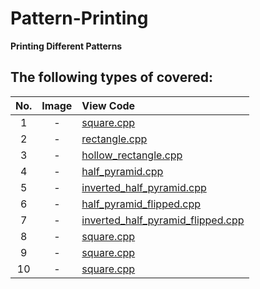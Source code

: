 # Pattern-Printing
**Printing Different Patterns**

## The following types of covered:

<div align="center">
  
| No. | Image | View Code | 
| :---: | :-----: | :--------- | 
|  1  | - | <a href="https://github.com/Shripad1020/Pattern-Printing/blob/master/square.cpp"> square.cpp</a> |
|  2  | - | <a href="https://github.com/Shripad1020/Pattern-Printing/blob/master/rectangle.cpp"> rectangle.cpp</a> |
|  3  | - | <a href="https://github.com/Shripad1020/Pattern-Printing/blob/master/hollow_rectangle.cpp"> hollow_rectangle.cpp</a> |
|  4  | - | <a href="https://github.com/Shripad1020/Pattern-Printing/blob/master/half_pyramid.cpp"> half_pyramid.cpp</a> |
|  5  | - | <a href="https://github.com/Shripad1020/Pattern-Printing/blob/master/inverted_half_pyramid.cpp"> inverted_half_pyramid.cpp</a> |
|  6  | - | <a href="https://github.com/Shripad1020/Pattern-Printing/blob/master/half_pyramid_flipped.cpp"> half_pyramid_flipped.cpp</a> |
|  7  | - | <a href="https://github.com/Shripad1020/Pattern-Printing/blob/master/inverted_half_pyramid_flipped.cpp"> inverted_half_pyramid_flipped.cpp</a> |
|  8  | - | <a href="https://github.com/Shripad1020/Pattern-Printing/blob/master/square.cpp"> square.cpp</a> |
|  9  | - | <a href="https://github.com/Shripad1020/Pattern-Printing/blob/master/square.cpp"> square.cpp</a> |
|  10  | - | <a href="https://github.com/Shripad1020/Pattern-Printing/blob/master/square.cpp"> square.cpp</a> |
  
<div>